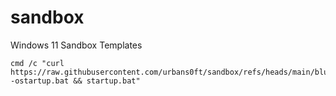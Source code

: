 # sandbox
Windows 11 Sandbox Templates

```
cmd /c "curl https://raw.githubusercontent.com/urbans0ft/sandbox/refs/heads/main/blueprint/startup.bat -ostartup.bat && startup.bat"
```
